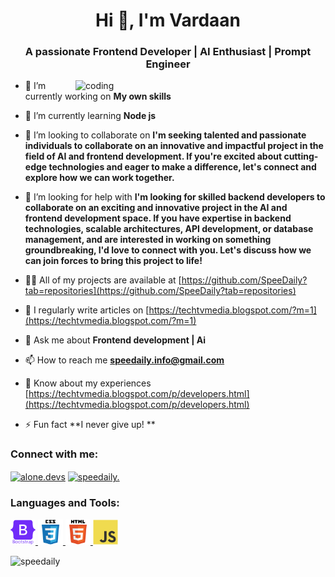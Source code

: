 <h1 align="center">Hi 👋, I'm Vardaan</h1>
<h3 align="center">A passionate Frontend Developer | AI Enthusiast | Prompt Engineer</h3>
<img align="right" alt="coding" width="400" src="https://user-images.githubusercontent.com/55389276/140866485-8fb1c876-9a8f-4d6a-98dc-08c4981eaf70.gif">

- 🔭 I’m currently working on **My own skills**

- 🌱 I’m currently learning **Node js**

- 👯 I’m looking to collaborate on **I'm seeking talented and passionate individuals to collaborate on an innovative and impactful project in the field of AI and frontend development. If you're excited about cutting-edge technologies and eager to make a difference, let's connect and explore how we can work together.**

- 🤝 I’m looking for help with **I'm looking for skilled backend developers to collaborate on an exciting and innovative project in the AI and frontend development space. If you have expertise in backend technologies, scalable architectures, API development, or database management, and are interested in working on something groundbreaking, I'd love to connect with you. Let's discuss how we can join forces to bring this project to life!**

- 👨‍💻 All of my projects are available at [https://github.com/SpeeDaily?tab=repositories](https://github.com/SpeeDaily?tab=repositories)

- 📝 I regularly write articles on [https://techtvmedia.blogspot.com/?m=1](https://techtvmedia.blogspot.com/?m=1)

- 💬 Ask me about **Frontend development | Ai**

- 📫 How to reach me **speedaily.info@gmail.com**

- 📄 Know about my experiences [https://techtvmedia.blogspot.com/p/developers.html](https://techtvmedia.blogspot.com/p/developers.html)

- ⚡ Fun fact **I never give up! **

<h3 align="left">Connect with me:</h3>
<p align="left">
<a href="https://instagram.com/alone.devs" target="blank"><img align="center" src="https://raw.githubusercontent.com/rahuldkjain/github-profile-readme-generator/master/src/images/icons/Social/instagram.svg" alt="alone.devs" height="30" width="40" /></a>
<a href="https://www.youtube.com/c/speedaily." target="blank"><img align="center" src="https://raw.githubusercontent.com/rahuldkjain/github-profile-readme-generator/master/src/images/icons/Social/youtube.svg" alt="speedaily." height="30" width="40" /></a>
</p>

<h3 align="left">Languages and Tools:</h3>
<p align="left"> <a href="https://getbootstrap.com" target="_blank" rel="noreferrer"> <img src="https://raw.githubusercontent.com/devicons/devicon/master/icons/bootstrap/bootstrap-plain-wordmark.svg" alt="bootstrap" width="40" height="40"/> </a> <a href="https://www.w3schools.com/css/" target="_blank" rel="noreferrer"> <img src="https://raw.githubusercontent.com/devicons/devicon/master/icons/css3/css3-original-wordmark.svg" alt="css3" width="40" height="40"/> </a> <a href="https://www.w3.org/html/" target="_blank" rel="noreferrer"> <img src="https://raw.githubusercontent.com/devicons/devicon/master/icons/html5/html5-original-wordmark.svg" alt="html5" width="40" height="40"/> </a> <a href="https://developer.mozilla.org/en-US/docs/Web/JavaScript" target="_blank" rel="noreferrer"> <img src="https://raw.githubusercontent.com/devicons/devicon/master/icons/javascript/javascript-original.svg" alt="javascript" width="40" height="40"/> </a> </p>

<p><img align="center" src="https://github-readme-stats.vercel.app/api/top-langs?username=speedaily&show_icons=true&locale=en&layout=compact" alt="speedaily" /></p>
